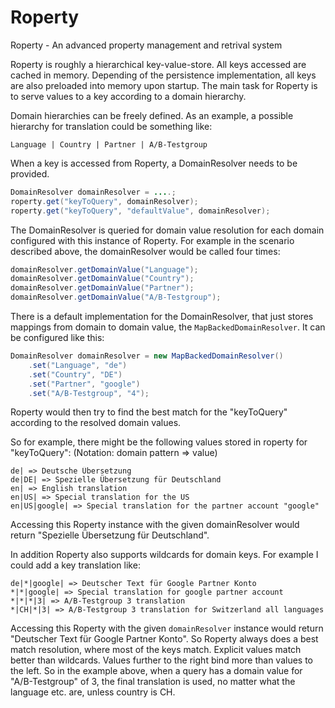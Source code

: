 Roperty
=======

Roperty - An advanced property management and retrival system

Roperty is roughly a hierarchical key-value-store. All keys accessed are cached in memory.
Depending of the persistence implementation, all keys are also preloaded into memory upon startup.
The main task for Roperty is to serve values to a key according to a domain hierarchy.

Domain hierarchies can be freely defined. As an example, a possible hierarchy for translation could be something like:

    Language | Country | Partner | A/B-Testgroup

When a key is accessed from Roperty, a DomainResolver needs to be provided.

```java
DomainResolver domainResolver = ....;
roperty.get("keyToQuery", domainResolver);
roperty.get("keyToQuery", "defaultValue", domainResolver);
```

The DomainResolver is queried for domain value resolution for each domain configured with this instance of Roperty.
For example in the scenario described above, the domainResolver would be called four times:

```java
domainResolver.getDomainValue("Language");
domainResolver.getDomainValue("Country");
domainResolver.getDomainValue("Partner");
domainResolver.getDomainValue("A/B-Testgroup");
```

There is a default implementation for the DomainResolver, that just stores mappings from domain to domain value, the `MapBackedDomainResolver`.
It can be configured like this:

```java
DomainResolver domainResolver = new MapBackedDomainResolver()
	.set("Language", "de")
	.set("Country", "DE")
	.set("Partner", "google")
	.set("A/B-Testgroup", "4");
```

Roperty would then try to find the best match for the "keyToQuery" according to the resolved domain values.

So for example, there might be the following values stored in roperty for "keyToQuery":
(Notation: domain pattern => value)

    de| => Deutsche Übersetzung
    de|DE| => Spezielle Übersetzung für Deutschland
    en| => English translation
    en|US| => Special translation for the US
    en|US|google| => Special translation for the partner account "google"

Accessing this Roperty instance with the given domainResolver would return "Spezielle Übersetzung für Deutschland".

In addition Roperty also supports wildcards for domain keys. For example I could add a key translation like:

    de|*|google| => Deutscher Text für Google Partner Konto
    *|*|google| => Special translation for google partner account
    *|*|*|3| => A/B-Testgroup 3 translation
    *|CH|*|3| => A/B-Testgroup 3 translation for Switzerland all languages

Accessing this Roperty with the given `domainResolver` instance would return "Deutscher Text für Google Partner Konto".
So Roperty always does a best match resolution, where most of the keys match. Explicit values match better than wildcards.
Values further to the right bind more than values to the left. So in the example above, when a query has a
domain value for "A/B-Testgroup" of 3, the final translation is used, no matter what the language etc. are,
unless country is CH.

